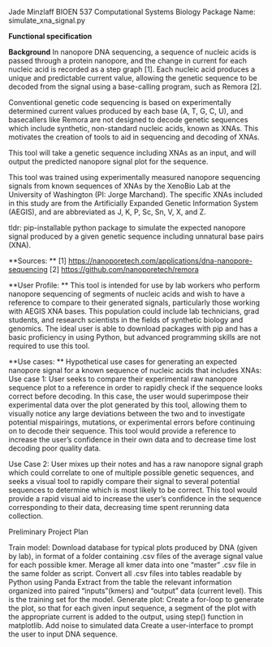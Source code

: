 Jade Minzlaff
BIOEN 537 Computational Systems Biology
Package Name: simulate_xna_signal.py

**Functional specification**

**Background**
In nanopore DNA sequencing, a sequence of nucleic acids is passed through a protein nanopore, and the change in current for each nucleic acid is recorded as a step graph [1]. Each nucleic acid produces a unique and predictable current value, allowing the genetic sequence to be decoded from the signal using a base-calling program, such as Remora [2]. 

Conventional genetic code sequencing is based on experimentally determined current values produced by each base (A, T, G, C, U), and basecallers like Remora are not designed to decode genetic sequences which include synthetic, non-standard nucleic acids, known as XNAs. This motivates the creation of tools to aid in sequencing and decoding of XNAs.

This tool will take a genetic sequence including XNAs as an input, and will output the predicted nanopore signal plot for the sequence.  

This tool was trained using experimentally measured nanopore sequencing signals from known sequences of XNAs by the XenoBio Lab at the University of Washington (PI: Jorge Marchand). The specific XNAs included in this study are from the Artificially Expanded Genetic Information System (AEGIS), and are abbreviated as J, K, P, Sc, Sn, V, X, and Z. 

tldr: pip-installable python package to simulate the expected nanopore signal produced by a given genetic sequence including unnatural base pairs (XNA). 

**Sources: **
[1] https://nanoporetech.com/applications/dna-nanopore-sequencing
[2] https://github.com/nanoporetech/remora

**User Profile: **
This tool is intended for use by lab workers who perform nanopore sequencing of segments of nucleic acids and wish to have a reference to compare to their generated signals, particularly those working with AEGIS XNA bases. This population could include lab technicians, grad students, and research scientists in the fields of synthetic biology and genomics. The ideal user is able to download packages with pip and has a basic proficiency in using Python, but advanced programming skills are not required to use this tool. 

**Use cases: **
Hypothetical use cases for generating an expected nanopore signal for a known sequence of nucleic acids that includes XNAs: 
Use case 1: User seeks to compare their experimental raw nanopore sequence plot to a reference in order to rapidly check if the sequence looks correct before decoding. In this case, the user would superimpose their experimental data over the plot generated by this tool, allowing them to visually notice any large deviations between the two and to investigate potential mispairings, mutations, or experimental errors before continuing on to decode their sequence. This tool would provide a reference to increase the user’s confidence in their own data and to decrease time lost decoding poor quality data. 

Use Case 2: User mixes up their notes and has a raw nanopore signal graph which could correlate to one of multiple possible genetic sequences, and seeks a visual tool to rapidly compare their signal to several potential sequences to determine which is most likely to be correct. This tool would provide a rapid visual aid to increase the user’s confidence in the sequence corresponding to their data, decreasing time spent rerunning data collection. 

Preliminary Project Plan

Train model: 
Download database for typical plots produced by DNA (given by lab), in format of a folder containing .csv files of the average signal value for each possible kmer.
Merage all kmer data into one “master” .csv file in the same folder as script. 
Convert all .csv files into tables readable by Python using Panda
Extract from the table the relevant information organized into paired “inputs”(kmers) and “output” data (current level). This is the training set for the model. 
Generate plot:
Create a for-loop to generate the plot, so that for each given input sequence, a segment of the plot with the appropriate current is added to the output, using step() function in matplotlib. 
Add noise to simulated data
Create a user-interface to prompt the user to input DNA sequence.



